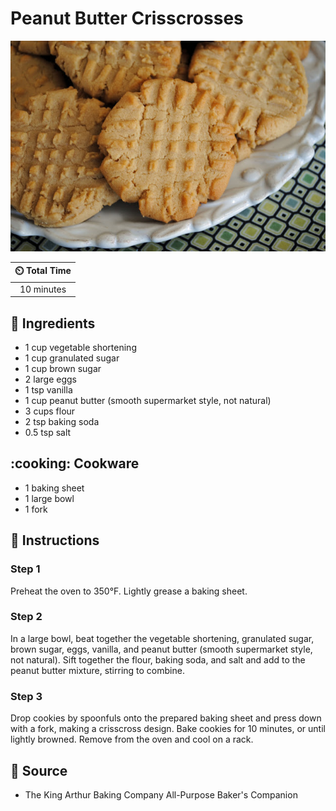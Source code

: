 # Peanut Butter Crisscrosses

![Peanut Butter Crisscrosses](../assets/images/peanut-butter-crisscrosses.jpg)

| :timer_clock: Total Time |
|:-----------------------: |
| 10 minutes |

## :salt: Ingredients

- 1 cup vegetable shortening
- 1 cup granulated sugar
- 1 cup brown sugar
- 2 large eggs
- 1 tsp vanilla
- 1 cup peanut butter (smooth supermarket style, not natural)
- 3 cups flour
- 2 tsp baking soda
- 0.5 tsp salt

## :cooking: Cookware

- 1 baking sheet
- 1 large bowl
- 1 fork

## :pencil: Instructions

### Step 1

Preheat the oven to 350°F. Lightly grease a baking sheet.

### Step 2

In a large bowl, beat together the vegetable shortening, granulated sugar, brown sugar, eggs, vanilla, and peanut butter
(smooth supermarket style, not natural). Sift together the flour, baking soda, and salt and add to the peanut butter
mixture, stirring to combine.

### Step 3

Drop cookies by spoonfuls onto the prepared baking sheet and press down with a fork, making a crisscross design. Bake
cookies for 10 minutes, or until lightly browned. Remove from the oven and cool on a rack.

## :link: Source

- The King Arthur Baking Company All-Purpose Baker's Companion

